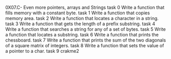 0X07.C- Even more pointers, arrays and Strings
task 0 Write a function that fills memory with a constant byte.
task 1 Write a function that copies memory area.
task 2 Write a function that locates a character in a string.
task 3 Write a function that gets the length of a prefix substring.
task 4 Write a function that searches a string for any of a set of bytes.
task 5 Write a function that locates a substring.
task 6 Write a function that prints the chessboard.
task 7 Write a function that prints the sum of the two diagonals of a square matrix of integers.
task 8 Write a function that sets the value of a pointer to a char.
task 9 crakme2
